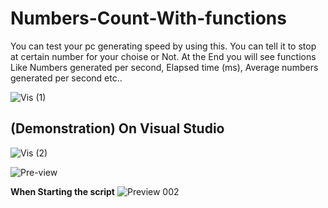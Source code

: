 # Numbers-Count-With-functions
You can test your pc generating speed by using this. You can tell it to stop at certain number for your choise or Not. At the End you will see functions Like Numbers generated per second, Elapsed time (ms), Average numbers generated per second etc..


![Vis  (1)](https://github.com/tropicalteal/Numbers-Count-With-functions/assets/94796715/0dec88ea-7273-4dbc-a366-00a0bd371c49)
## **(Demonstration) On Visual Studio**
![Vis  (2)](https://github.com/tropicalteal/Numbers-Count-With-functions/assets/94796715/672dd4e0-607e-46c0-ba88-e9db11c9fcd1)



![Pre-view](https://github.com/tropicalteal/Numbers-Count-With-functions/assets/94796715/e1dec1ce-c840-4e55-995c-d5096ad85616)




**When Starting the script**
![Preview 002](https://github.com/tropicalteal/Numbers-Count-With-functions/assets/94796715/8753f7bd-0fad-4b8b-9a1e-88ae24336a95)




